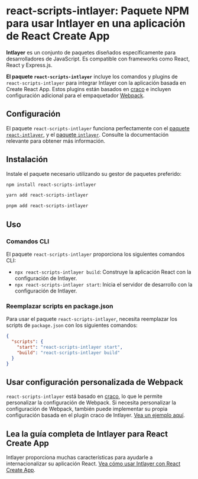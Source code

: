 # react-scripts-intlayer: Paquete NPM para usar Intlayer en una aplicación de React Create App

**Intlayer** es un conjunto de paquetes diseñados específicamente para desarrolladores de JavaScript. Es compatible con frameworks como React, React y Express.js.

**El paquete `react-scripts-intlayer`** incluye los comandos y plugins de `react-scripts-intlayer` para integrar Intlayer con la aplicación basada en Create React App. Estos plugins están basados en [craco](https://craco.js.org/) e incluyen configuración adicional para el empaquetador [Webpack](https://webpack.js.org/).

## Configuración

El paquete `react-scripts-intlayer` funciona perfectamente con el [paquete `react-intlayer`](https://github.com/aymericzip/intlayer/blob/main/docs/es/packages/react-intlayer/index.md), y el [paquete `intlayer`](https://github.com/aymericzip/intlayer/blob/main/docs/es/packages/intlayer/index.md). Consulte la documentación relevante para obtener más información.

## Instalación

Instale el paquete necesario utilizando su gestor de paquetes preferido:

```bash packageManager="npm"
npm install react-scripts-intlayer
```

```bash packageManager="yarn"
yarn add react-scripts-intlayer
```

```bash packageManager="pnpm"
pnpm add react-scripts-intlayer
```

## Uso

### Comandos CLI

El paquete `react-scripts-intlayer` proporciona los siguientes comandos CLI:

- `npx react-scripts-intlayer build`: Construye la aplicación React con la configuración de Intlayer.
- `npx react-scripts-intlayer start`: Inicia el servidor de desarrollo con la configuración de Intlayer.

### Reemplazar scripts en package.json

Para usar el paquete `react-scripts-intlayer`, necesita reemplazar los scripts de `package.json` con los siguientes comandos:

```json fileName="package.json"
{
  "scripts": {
    "start": "react-scripts-intlayer start",
    "build": "react-scripts-intlayer build"
  }
}
```

## Usar configuración personalizada de Webpack

`react-scripts-intlayer` está basado en [craco](https://craco.js.org/), lo que le permite personalizar la configuración de Webpack.
Si necesita personalizar la configuración de Webpack, también puede implementar su propia configuración basada en el plugin craco de Intlayer. [Vea un ejemplo aquí](https://github.com/aymericzip/intlayer/blob/main/examples/react-app/craco.config.js).

## Lea la guía completa de Intlayer para React Create App

Intlayer proporciona muchas características para ayudarle a internacionalizar su aplicación React.
[Vea cómo usar Intlayer con React Create App](https://github.com/aymericzip/intlayer/blob/main/docs/es/intlayer_with_create_react_app.md).
